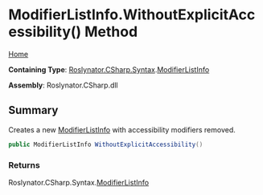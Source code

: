 <a name="_Top"></a>

# ModifierListInfo\.WithoutExplicitAccessibility\(\) Method

[Home](../../../../../README.md#_Top)

**Containing Type**: [Roslynator.CSharp.Syntax](../../README.md#_Top)\.[ModifierListInfo](../README.md#_Top)

**Assembly**: Roslynator\.CSharp\.dll

## Summary

Creates a new [ModifierListInfo](../README.md#_Top) with accessibility modifiers removed\.

```csharp
public ModifierListInfo WithoutExplicitAccessibility()
```

### Returns

Roslynator\.CSharp\.Syntax\.[ModifierListInfo](../README.md#_Top)

